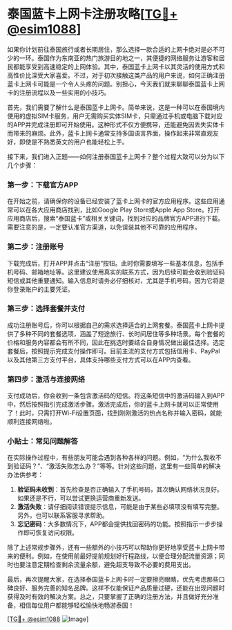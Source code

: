 # 泰国蓝卡上网卡注册攻略[[TG💪+ @esim1088](https://t.me/s/esim1088)]

如果你计划前往泰国旅行或者长期居住，那么选择一款合适的上网卡绝对是必不可少的一环。泰国作为东南亚的热门旅游目的地之一，其便捷的网络服务让游客和居民都能享受到高速稳定的上网体验。其中，泰国蓝卡上网卡以其灵活的使用方式和高性价比深受大家喜爱。不过，对于初次接触这类产品的用户来说，如何正确注册蓝卡上网卡可能是一个令人头疼的问题。别担心，今天我们就来聊聊泰国蓝卡上网卡的注册流程以及一些实用的小技巧。

首先，我们需要了解什么是泰国蓝卡上网卡。简单来说，这是一种可以在泰国境内使用的虚拟SIM卡服务，用户无需购买实体SIM卡，只需通过手机或电脑下载对应的APP并完成注册即可开始使用。这种形式不仅方便携带，还能避免因丢失实体卡而带来的麻烦。此外，蓝卡上网卡通常支持多国语言界面，操作起来非常直观友好，即使是不熟悉英文的用户也能轻松上手。

接下来，我们进入正题——如何注册泰国蓝卡上网卡？整个过程大致可以分为以下几个步骤：

### 第一步：下载官方APP
在开始之前，请确保你的设备已经安装了蓝卡上网卡的官方应用程序。这些应用通常可以在各大应用商店找到，比如Google Play Store或Apple App Store。打开应用商店后，搜索“泰国蓝卡”或相关关键词，找到对应的品牌官方APP进行下载。需要注意的是，一定要认准官方渠道，以免误装其他不可靠的应用程序。

### 第二步：注册账号
下载完成后，打开APP并点击“注册”按钮。此时你需要填写一些基本信息，包括手机号码、邮箱地址等。这里建议使用真实的联系方式，因为后续可能会收到验证码短信或其他重要通知。输入信息时请务必仔细核对，尤其是手机号码，因为它将是你登录账户的主要凭证。

### 第三步：选择套餐并支付
成功注册账号后，你可以根据自己的需求选择适合的上网套餐。泰国蓝卡上网卡提供了多种不同的套餐选项，涵盖了短途旅行、长时间居住等多种场景。每个套餐的价格和服务内容都会有所不同，因此在挑选时要结合自身情况做出最佳选择。选定套餐后，按照提示完成支付操作即可。目前主流的支付方式包括信用卡、PayPal以及其他第三方支付平台，具体支持哪些支付方式可以在APP内查看。

### 第四步：激活与连接网络
支付成功后，你会收到一条包含激活码的短信。将这条短信中的激活码输入到APP中，然后按照指引完成激活步骤。激活完成后，你的蓝卡上网卡就可以正常使用了！此时，只需打开Wi-Fi设置页面，找到刚刚激活的热点名称并输入密码，就能顺利连接网络啦。

### 小贴士：常见问题解答
在实际操作过程中，有些朋友可能会遇到各种各样的问题。例如，“为什么我收不到验证码？”、“激活失败怎么办？”等等。针对这些问题，这里有一些简单的解决办法供参考：

1. **验证码未收到**：首先检查是否正确输入了手机号码，其次确认网络状况良好。如果还是不行，可以尝试更换运营商重新发送。
2. **激活失败**：请仔细阅读错误提示信息，可能是由于某些必填项没有填写完整。另外，也可以联系客服寻求帮助。
3. **忘记密码**：大多数情况下，APP都会提供找回密码的功能。按照指示一步步操作即可恢复访问权限。

除了上述常规步骤外，还有一些额外的小技巧可以帮助你更好地享受蓝卡上网卡带来的便利。例如，在使用前最好提前规划好行程路线，以便合理分配流量资源；同时也要注意定期检查剩余流量余额，避免超支导致不必要的费用支出。

最后，再次提醒大家，在选择泰国蓝卡上网卡时一定要擦亮眼睛，优先考虑那些口碑良好、服务完善的知名品牌。这样不仅能保证产品质量过硬，还能在出现问题时获得及时有效的解决方案。总之，只要掌握了正确的注册方法，并且做好充分准备，相信每位用户都能够轻松愉快地畅游泰国！

[[TG💪+ @esim1088](https://t.me/s/esim1088) ![Image](https://i.postimg.cc/4NQfJmqS/Snipaste-2025-05-13-00-14-12.png)]
